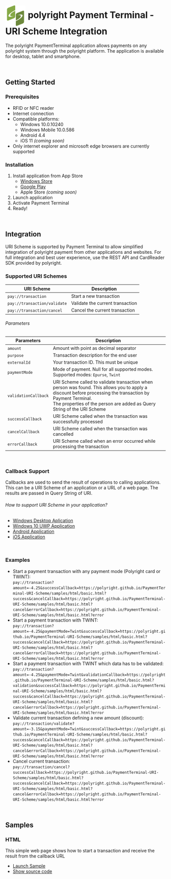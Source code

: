# <img align="center" src="./docs/img/polyright-icon.png" height="64">  polyright Payment Terminal - URI Scheme Integration

The polyright PaymentTerminal application allows payments on any polyright system through the polyright platform. The application is available for desktop, tablet and smartphone.

<br>

## Getting Started

### Prerequisites
- RFID or NFC reader
- Internet connection
- Compatible platforms:
  - Windows 10.0.10240
  - Windows Mobile 10.0.586
  - Android 4.4
  - iOS 11 *(coming soon)*
- Only internet explorer and microsoft edge browsers are currently supported

### Installation
1. Install application from App Store
    * [Windows Store](https://www.microsoft.com/store/p/polyright-payment-terminal/9nblggh5263v)
    * [Google Play](https://play.google.com/store/apps/details?id=com.polyright.PaymentTerminal)
    * Apple Store *(coming soon)*
2. Launch application
3. Activate Payment Terminal
4. Ready!

<br>

## Integration
URI Scheme is supported by Payment Terminal to allow simplified integration of polyright payment from other applications and websites.
For full integration and best user experience, use the REST API and CardReader SDK provided by polyright.

### Supported URI Schemes
| URI Scheme                   | Description                       |
|------------------------------|-----------------------------------|
| `pay://transaction`          | Start a new transaction          |
| `pay://transaction/validate` | Validate the current transaction |
| `pay://transaction/cancel`   | Cancel the current transaction   |

###### Parameters
| Parameters           | Description                                                                                                                                                                                                                            |
|----------------------|----------------------------------------------------------------------------------------------------------------------------------------------------------------------------------------------------------------------------------------|
| `amount`             | Amount with point as decimal separator                                                                                                                                                                                                 |
| `purpose`            | Transaction description for the end user                                                                                                                                                                                               |
| `externalId`         | Your transaction ID. This must be unique                                                                                                                                                                                               |
| `paymentMode`        | Mode of payment. Null for all supported modes.<br>  Supported modes: `Epurse`, `Twint`                                                                                                                                                 |
| `validationCallback` | URI Scheme called to validate transaction when person was found. This allows you to apply a discount before processing the transaction by Payment Terminal.<br> The properties of the person are added as Query String of the URI Scheme |
| `successCallback`    | URI Scheme called when the transaction was successfully processed                                                                                                                                                                      |
| `cancelCallback`     | URI Scheme called when the transaction was cancelled                                                                                                                                                                                   |
| `errorCallback`      | URI Scheme called when an error occurred while processing the transaction                                                                                                                                                              |

<br>

### Callback Support
Callbacks are used to send the result of operations to calling applications. 
This can be a URI Scheme of an application or a URL of a web page. 
The results are passed in Query String of URI.

###### How to support URI Scheme in your application?
* [Windows Desktop Aplication](https://msdn.microsoft.com/en-us/library/aa767914(v=vs.85).aspx)
* [Windows 10 UWP Application](https://docs.microsoft.com/en-us/windows/uwp/launch-resume/handle-uri-activation)
* [Android Application](https://developer.android.com/training/basics/intents/filters.html)
* [iOS Application](https://developer.apple.com/library/content/documentation/iPhone/Conceptual/iPhoneOSProgrammingGuide/Inter-AppCommunication/Inter-AppCommunication.html)

<br>

### Examples
- Start a payment transaction with any payment mode (Polyright card or TWINT): <br>
`pay://transaction?amount=-4.25&successCallback=https://polyright.github.io/PaymentTerminal-URI-Scheme/samples/html/basic.html?success&cancelCallback=https://polyright.github.io/PaymentTerminal-URI-Scheme/samples/html/basic.html?cancel&errorCallback=https://polyright.github.io/PaymentTerminal-URI-Scheme/samples/html/basic.html?error`
- Start a payment transaction with TWINT: <br>
`pay://transaction?amount=-4.25&paymentMode=Twint&successCallback=https://polyright.github.io/PaymentTerminal-URI-Scheme/samples/html/basic.html?success&cancelCallback=https://polyright.github.io/PaymentTerminal-URI-Scheme/samples/html/basic.html?cancel&errorCallback=https://polyright.github.io/PaymentTerminal-URI-Scheme/samples/html/basic.html?error`
- Start a payment transaction with TWINT which data has to be validated: <br>
`pay://transaction?amount=-4.25&paymentMode=Twint&validationCallback=https://polyright.github.io/PaymentTerminal-URI-Scheme/samples/html/basic.html?validation&successCallback=https://polyright.github.io/PaymentTerminal-URI-Scheme/samples/html/basic.html?success&cancelCallback=https://polyright.github.io/PaymentTerminal-URI-Scheme/samples/html/basic.html?cancel&errorCallback=https://polyright.github.io/PaymentTerminal-URI-Scheme/samples/html/basic.html?error`
- Validate current transaction defining a new amount (discount): <br>
`pay://transaction/validate?amount=-3.15&paymentMode=Twint&successCallback=https://polyright.github.io/PaymentTerminal-URI-Scheme/samples/html/basic.html?success&cancelCallback=https://polyright.github.io/PaymentTerminal-URI-Scheme/samples/html/basic.html?cancel&errorCallback=https://polyright.github.io/PaymentTerminal-URI-Scheme/samples/html/basic.html?error`
- Cancel current transaction: <br>
`pay://transaction/cancel?successCallback=https://polyright.github.io/PaymentTerminal-URI-Scheme/samples/html/basic.html?success&cancelCallback=https://polyright.github.io/PaymentTerminal-URI-Scheme/samples/html/basic.html?cancel&errorCallback=https://polyright.github.io/PaymentTerminal-URI-Scheme/samples/html/basic.html?error`

<br>

## Samples

### HTML
This simple web page shows how to start a transaction and receive the result from the callback URL<br>

* <a href="https://polyright.github.io/PaymentTerminal-URI-Scheme/samples/html/basic.html">Launch Sample</a>
* [Show source code](https://github.com/polyright/PaymentTerminal-URI-Scheme/blob/master/samples/html/basic.html)
